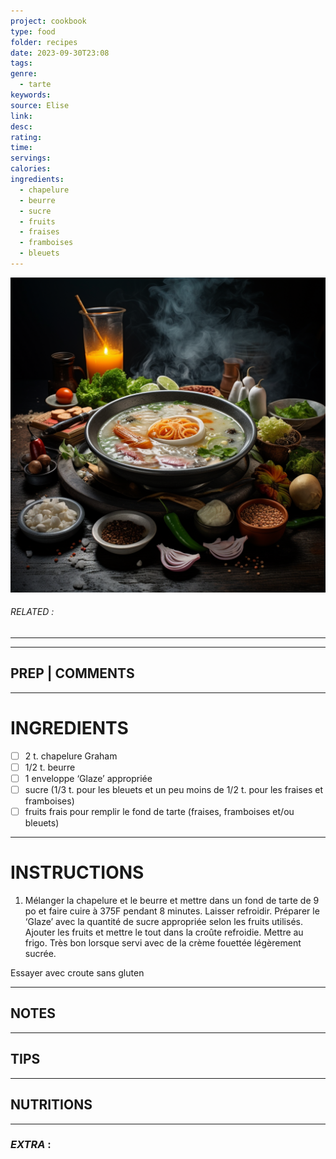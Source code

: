 ```yaml
---
project: cookbook
type: food
folder: recipes
date: 2023-09-30T23:08
tags: 
genre:
  - tarte
keywords: 
source: Elise
link: 
desc: 
rating: 
time: 
servings: 
calories: 
ingredients:
  - chapelure
  - beurre
  - sucre
  - fruits
  - fraises
  - framboises
  - bleuets
---
```


![IMAGE](_default.png)

###### *RELATED* : 
---


---
## PREP | COMMENTS



---
# INGREDIENTS

- [ ] 2 t. chapelure Graham
- [ ] 1/2 t. beurre 
- [ ] 1 enveloppe ‘Glaze’ appropriée
- [ ] sucre (1/3 t. pour les bleuets et un peu moins de 1/2 t. pour les fraises et framboises)
- [ ] fruits frais pour remplir le fond de tarte (fraises, framboises et/ou bleuets)

---
# INSTRUCTIONS

1. Mélanger la chapelure et le beurre et mettre dans un fond de tarte de 9 po et faire cuire à 375F pendant 8 minutes. Laisser refroidir. Préparer le ‘Glaze’ avec la quantité de sucre appropriée selon les fruits utilisés. Ajouter les fruits et mettre le tout dans la croûte refroidie. Mettre au frigo. Très bon lorsque servi avec de la crème fouettée légèrement sucrée.

Essayer avec croute sans gluten

---
## NOTES



---
## TIPS



---
## NUTRITIONS



---
### *EXTRA* :



